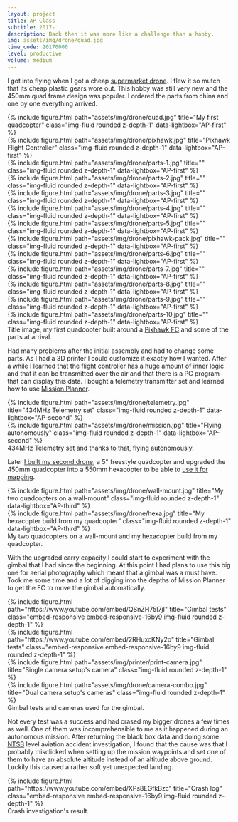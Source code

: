 ```yaml
---
layout: project
title: AP-Class
subtitle: 2017-
description: Back then it was more like a challenge than a hobby.
img: assets/img/drone/quad.jpg
time_code: 20170000
level: productive
volume: medium
---
```


I got into flying when I got a cheap <a href="https://www.emag.hu/jjrc-h31-vizallo-kvadkopter-feher-jjrc-h31-white/pd/D7S9G6BBM/">supermarket drone</a>. I flew it so mutch that its cheap plastic gears wore out. This hobby was still very new and the 450mm quad frame design was popular. I ordered the parts from china and one by one everything arrived.

<div class="row align-items-center">
    <div class="col-6">
        {% include figure.html path="assets/img/drone/quad.jpg" title="My first quadcopter" class="img-fluid rounded z-depth-1" data-lightbox="AP-first" %}
    </div>
    <div class="col-6">
        {% include figure.html path="assets/img/drone/pixhawk.jpg" title="Pixhawk Flight Controller" class="img-fluid rounded z-depth-1" data-lightbox="AP-first" %}
    </div>
</div>
<div class="row align-items-center">
    <div class="col-1">
        {% include figure.html path="assets/img/drone/parts-1.jpg" title="" class="img-fluid rounded z-depth-1" data-lightbox="AP-first" %}
    </div>
    <div class="col-1">
        {% include figure.html path="assets/img/drone/parts-2.jpg" title="" class="img-fluid rounded z-depth-1" data-lightbox="AP-first" %}
    </div>
    <div class="col-1">
        {% include figure.html path="assets/img/drone/parts-3.jpg" title="" class="img-fluid rounded z-depth-1" data-lightbox="AP-first" %}
    </div>
    <div class="col-1">
        {% include figure.html path="assets/img/drone/parts-4.jpg" title="" class="img-fluid rounded z-depth-1" data-lightbox="AP-first" %}
    </div>
    <div class="col-1">
        {% include figure.html path="assets/img/drone/parts-5.jpg" title="" class="img-fluid rounded z-depth-1" data-lightbox="AP-first" %}
    </div>
    <div class="col-2">
        {% include figure.html path="assets/img/drone/pixhawk-pack.jpg" title="" class="img-fluid rounded z-depth-1" data-lightbox="AP-first" %}
    </div>
    <div class="col-1">
        {% include figure.html path="assets/img/drone/parts-6.jpg" title="" class="img-fluid rounded z-depth-1" data-lightbox="AP-first" %}
    </div>
    <div class="col-1">
        {% include figure.html path="assets/img/drone/parts-7.jpg" title="" class="img-fluid rounded z-depth-1" data-lightbox="AP-first" %}
    </div>
    <div class="col-1">
        {% include figure.html path="assets/img/drone/parts-8.jpg" title="" class="img-fluid rounded z-depth-1" data-lightbox="AP-first" %}
    </div>
    <div class="col-1">
        {% include figure.html path="assets/img/drone/parts-9.jpg" title="" class="img-fluid rounded z-depth-1" data-lightbox="AP-first" %}
    </div>
    <div class="col-1">
        {% include figure.html path="assets/img/drone/parts-10.jpg" title="" class="img-fluid rounded z-depth-1" data-lightbox="AP-first" %}
    </div>
</div>
<div class="caption">
    Title image, my first quadcopter built around a <a href="https://pixhawk.org/">Pixhawk FC</a> and some of the parts at arrival.
</div>

Had many problems after the initial assembly and had to change some parts. As I had a 3D printer I could customize it exactly how I wanted. After a while I learned that the flight controller has a huge amount of inner logic and that it can be transmitted over the air and that there is a PC program that can display this data. I bought a telemetry transmitter set and learned how to use <a href="https://ardupilot.org/planner/">Mission Planner</a>.

<div class="row align-items-center">
    <div class="col-6">
        {% include figure.html path="assets/img/drone/telemetry.jpg" title="434MHz Telemetry set" class="img-fluid rounded z-depth-1" data-lightbox="AP-second" %}
    </div>
    <div class="col-6">
        {% include figure.html path="assets/img/drone/mission.jpg" title="Flying autonomously" class="img-fluid rounded z-depth-1" data-lightbox="AP-second" %}
    </div>
</div>
<div class="caption">
    434MHz Telemetry set and thanks to that, flying autonomously.
</div>

Later <a href="{{ '/projects/FPV/' | relative_url}}">I built my second drone</a>, a 5" freestyle quadcopter and upgraded the 450mm quadcopter into a 550mm hexacopter to be able to <a href="{{ '/projects/mapping/' | relative_url}}">use it for mapping</a>.

<div class="row align-items-center">
    <div class="col-6">
        {% include figure.html path="assets/img/drone/wall-mount.jpg" title="My two quadcopters on a wall-mount" class="img-fluid rounded z-depth-1" data-lightbox="AP-third" %}
    </div>
    <div class="col-6">
        {% include figure.html path="assets/img/drone/hexa.jpg" title="My hexacopter build from my quadcopter" class="img-fluid rounded z-depth-1" data-lightbox="AP-third" %}
    </div>
</div>
<div class="caption">
    My two quadcopters on a wall-mount and my hexacopter build from my quadcopter.
</div>

With the upgraded carry capacity I could start to experiment with the gimbal that I had since the beginning. At this point I had plans to use this big one for aerial photography which meant that a gimbal was a must have. Took me some time and a lot of digging into the depths of Mission Planner to get the FC to move the gimbal automatically.

<div class="row align-items-center">
    <div class="col-6">
        {% include figure.html path="https://www.youtube.com/embed/QSnZH75l7jI" title="Gimbal tests" class="embed-responsive embed-responsive-16by9 img-fluid rounded z-depth-1" %}
    </div>
    <div class="col-6">
        {% include figure.html path="https://www.youtube.com/embed/2RHuxcKNy2o" title="Gimbal tests" class="embed-responsive embed-responsive-16by9 img-fluid rounded z-depth-1" %}
    </div>
</div>
<div class="row align-items-center">
    <div class="col-1"></div>
    <div class="col-4">
        {% include figure.html path="assets/img/printer/print-camera.jpg" title="Single camera setup's camera" class="img-fluid rounded z-depth-1" %}
    </div>
    <div class="col-2"></div>
    <div class="col-4">
        {% include figure.html path="assets/img/drone/camera-combo.jpg" title="Dual camera setup's cameras" class="img-fluid rounded z-depth-1" %}
    </div>
    <div class="col-1"></div>
</div>
<div class="caption">
    Gimbal tests and cameras used for the gimbal.
</div>

Not every test was a success and had crased my bigger drones a few times as well. One of them was incomprehensible to me as it happened during an autonomous mission. After returning the black box data and doing some <a href="https://www.ntsb.gov/Pages/home.aspx">NTSB</a> level aviation accident investigation, I found that the cause was that I probably misclicked when setting up the mission waypoints and set one of them to have an absolute altitude instead of an altitude above ground. Luckily this caused a rather soft yet unexpected landing.

<div class="row align-items-center">
    <div class="col-10 mx-auto">
        {% include figure.html path="https://www.youtube.com/embed/XPs8EGfkBzc" title="Crash log" class="embed-responsive embed-responsive-16by9 img-fluid rounded z-depth-1" %}
    </div>
</div>
<div class="caption">
    Crash investigation's result.
</div>